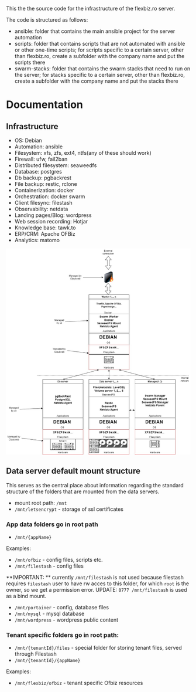 This the the source code for the infrastructure of the flexbiz.ro server.

The code is structured as follows:
- ansible: folder that contains the main ansible project for the server automation
- scripts: folder that contains scripts that are not automated with ansible or other one-time scripts; for scripts specific to a certain server, other than flexbiz.ro, create a subfolder with the company name and put the scripts there
- swarm-stacks: folder that contains the swarm stacks that need to run on the server; for stacks specific to a certain server, other than flexbiz.ro, create a subfolder with the company name and put the stacks there

# Documentation
## Infrastructure

- OS: Debian
- Automation: ansible
- Filesystem: xfs, zfs, ext4, ntfs(any of these should work)
- Firewall: ufw, fail2ban
- Distributed filesystem: seaweedfs
- Database: postgres
- Db backup: pgbackrest
- File backup: restic, rclone
- Containerization: docker
- Orchestration: docker swarm
- Client filesync: filestash
- Observability: netdata
- Landing pages/Blog: wordpress
- Web session recording: Hotjar
- Knowledge base: tawk.to
- ERP/CRM: Apache OFBiz
- Analytics: matomo

![infrastructure](infrastructure.jpg)

## Data server default mount structure

This serves as the central place about information regarding the standard structure of the folders that are mounted from the data servers.

- mount root path: `/mnt`
- `/mnt/letsencrypt` - storage of ssl certificates

### App data folders go in root path

- `/mnt/{appName}`

Examples:
- `/mnt/ofbiz` - config files, scripts etc.
- `/mnt/filestash` - config files

**IMPORTANT: ** currently `/mnt/filestash` is not used because filestash requires `filestash` user to have rw acces to 
this folder, for which `root` is the owner, so we get a permission error. UPDATE: `0777 /mnt/filestash` is used as a bind mount.

- `/mnt/portainer` - config, database files
- `/mnt/mysql` - mysql database
- `/mnt/wordpress` - wordpress public content

### Tenant specific folders go in root path:

- `/mnt/{tenantId}/files` - special folder for storing tenant files, served through Filestash
- `/mnt/{tenantId}/{appName}`

Examples:
- `/mnt/flexbiz/ofbiz` - tenant specific Ofbiz resources
